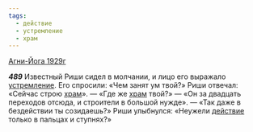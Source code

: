 ```yaml
---
tags:
  - действие
  - устремление
  - храм
---
```


[Агни-Йога 1929г](/agni/1929)

___489___
Известный Риши сидел в молчании, и лицо его выражало [устремление](/tag/#устремление). Его спросили: «Чем занят ум твой?» Риши отвечал: «Сейчас строю [храм](/tag/#храм)». — «Где же [храм](/tag/#храм) твой?» — «Он за двадцать переходов отсюда, и строители в большой нужде». — «Так даже в бездействии ты созидаешь?» Риши улыбнулся: «Неужели [действие](/tag/#действие) только в пальцах и ступнях?»